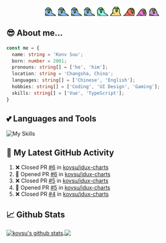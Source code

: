 <p align="center">
  <img alt="parrots" src="./parrots/wave1parrot.gif" />
  <img alt="parrots" src="./parrots/wave2parrot.gif" />
  <img alt="parrots" src="./parrots/wave3parrot.gif" />
  <img alt="parrots" src="./parrots/wave4parrot.gif" />
  <img alt="parrots" src="./parrots/wave5parrot.gif" />
  <img alt="parrots" src="./parrots/wave6parrot.gif" />
  <img alt="parrots" src="./parrots/wave7parrot.gif" />
  <img alt="parrots" src="./parrots/wave8parrot.gif" />
  <img alt="parrots" src="./parrots/wave9parrot.gif" />
</p>

## 😎 About me...

```ts
const me = {
  name: string = 'Konv Suu';
  born: number = 2001;
  pronouns: string[] = ['he', 'him'];
  location: string = 'Changsha, China';
  languages: string[] = ['Chinese', 'English'];
  hobbies: string[] = ['Coding', 'UI Design', 'Gaming'];
  skills: string[] = ['Vue', 'TypeScript'];
}

```


## 💕 Languages and Tools

![My Skills](https://skillicons.dev/icons?i=vue,ts,nodejs,vite,figma,scss,nuxt)


## 🔔 My Latest GitHub Activity

<!--START_SECTION:activity-->
1. ❌ Closed PR [#6](https://github.com/kovsu/idux-charts/pull/6) in [kovsu/idux-charts](https://github.com/kovsu/idux-charts)
2. 💪 Opened PR [#6](https://github.com/kovsu/idux-charts/pull/6) in [kovsu/idux-charts](https://github.com/kovsu/idux-charts)
3. ❌ Closed PR [#5](https://github.com/kovsu/idux-charts/pull/5) in [kovsu/idux-charts](https://github.com/kovsu/idux-charts)
4. 💪 Opened PR [#5](https://github.com/kovsu/idux-charts/pull/5) in [kovsu/idux-charts](https://github.com/kovsu/idux-charts)
5. ❌ Closed PR [#4](https://github.com/kovsu/idux-charts/pull/4) in [kovsu/idux-charts](https://github.com/kovsu/idux-charts)
<!--END_SECTION:activity-->


## 📈 Github Stats

<a href="https://github.com/kovsu/kovsu">
  <img align="center" height="200" src="https://github-readme-stats.vercel.app/api?username=kovsu&show_icons=true&theme=tokyonight" alt="kovsu's github stats" />
</a>
<a href="https://github.com/kovsu/kovsu">
  <img align="center" height="200" src="https://github-readme-stats.vercel.app/api/top-langs/?username=kovsu&hide=css,html,scss&theme=tokyonight&langs_count=3" />
</a>
